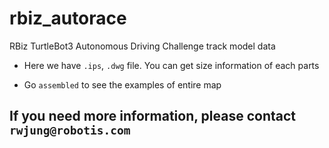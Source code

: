 # rbiz_autorace
RBiz TurtleBot3 Autonomous Driving Challenge track model data

- Here we have `.ips`, `.dwg` file. You can get size information of each parts

- Go `assembled` to see the examples of entire map  

## If you need more information, please contact `rwjung@robotis.com`
